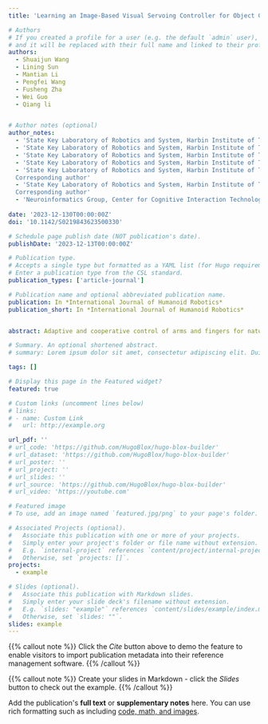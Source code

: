 ```yaml
---
title: 'Learning an Image-Based Visual Servoing Controller for Object Grasping'

# Authors
# If you created a profile for a user (e.g. the default `admin` user), write the username (folder name) here
# and it will be replaced with their full name and linked to their profile.
authors:
  - Shuaijun Wang
  - Lining Sun
  - Mantian Li
  - Pengfei Wang
  - Fusheng Zha
  - Wei Guo
  - Qiang li


# Author notes (optional)
author_notes:
  - 'State Key Laboratory of Robotics and System, Harbin Institute of Technology, Harbin 150080,China wukongwoong@gmail.com'
  - 'State Key Laboratory of Robotics and System, Harbin Institute of Technology, Harbin 150080,China lnsun@hit.edu.cn'
  - 'State Key Laboratory of Robotics and System, Harbin Institute of Technology, Harbin 150080,China lmt@hit.edu.cn'
  - 'State Key Laboratory of Robotics and System, Harbin Institute of Technology, Harbin 150080,China pfwang@hit.edu.cn'
  - 'State Key Laboratory of Robotics and System, Harbin Institute of Technology, Harbin 150080,China fushengzha@hit.edu.cn
  Corresponding author'
  - 'State Key Laboratory of Robotics and System, Harbin Institute of Technology, Harbin 150080,China wguo01@hit.edu.cn
  Corresponding author'
  - 'Neuroinformatics Group, Center for Cognitive Interaction Technology (CITEC), Bielefeld University, 33619 Bielefeld, Germany qli@techfak.uni-bielefeld.de'
 
date: '2023-12-130T00:00:00Z'
doi: '10.1142/S0219843623500330'

# Schedule page publish date (NOT publication's date).
publishDate: '2023-12-13T00:00:00Z'

# Publication type.
# Accepts a single type but formatted as a YAML list (for Hugo requirements).
# Enter a publication type from the CSL standard.
publication_types: ['article-journal']

# Publication name and optional abbreviated publication name.
publication: In *International Journal of Humanoid Robotics*
publication_short: In *International Journal of Humanoid Robotics*


abstract: Adaptive and cooperative control of arms and fingers for natural object reaching and grasping, without explicit 3D geometric pose information, is observed in humans. In this study, an image-based visual servoing controller, inspired by human grasping behavior, is proposed for an arm-gripper system. A large-scale dataset is constructed using Pybullet simulation, comprising paired images and arm-gripper control signals mimicking expert grasping behavior. Leveraging this dataset, a network is directly trained to derive a control policy that maps images to cooperative grasp control. Subsequently, the learned synergy grasping policy from the network is directly applied to a real robot with the same configuration. Experimental results demonstrate the effectiveness of the algorithm. Videos can be found at https://www.bilibili.com/video/BV1tg4y1b7Qe/.

# Summary. An optional shortened abstract.
# summary: Lorem ipsum dolor sit amet, consectetur adipiscing elit. Duis posuere tellus ac convallis placerat. Proin tincidunt magna sed ex sollicitudin condimentum.

tags: []

# Display this page in the Featured widget?
featured: true

# Custom links (uncomment lines below)
# links:
# - name: Custom Link
#   url: http://example.org

url_pdf: ''
# url_code: 'https://github.com/HugoBlox/hugo-blox-builder'
# url_dataset: 'https://github.com/HugoBlox/hugo-blox-builder'
# url_poster: ''
# url_project: ''
# url_slides: ''
# url_source: 'https://github.com/HugoBlox/hugo-blox-builder'
# url_video: 'https://youtube.com'

# Featured image
# To use, add an image named `featured.jpg/png` to your page's folder.

# Associated Projects (optional).
#   Associate this publication with one or more of your projects.
#   Simply enter your project's folder or file name without extension.
#   E.g. `internal-project` references `content/project/internal-project/index.md`.
#   Otherwise, set `projects: []`.
projects:
  - example

# Slides (optional).
#   Associate this publication with Markdown slides.
#   Simply enter your slide deck's filename without extension.
#   E.g. `slides: "example"` references `content/slides/example/index.md`.
#   Otherwise, set `slides: ""`.
slides: example
---
```


{{% callout note %}}
Click the _Cite_ button above to demo the feature to enable visitors to import publication metadata into their reference management software.
{{% /callout %}}

{{% callout note %}}
Create your slides in Markdown - click the _Slides_ button to check out the example.
{{% /callout %}}

Add the publication's **full text** or **supplementary notes** here. You can use rich formatting such as including [code, math, and images](https://docs.hugoblox.com/content/writing-markdown-latex/).
